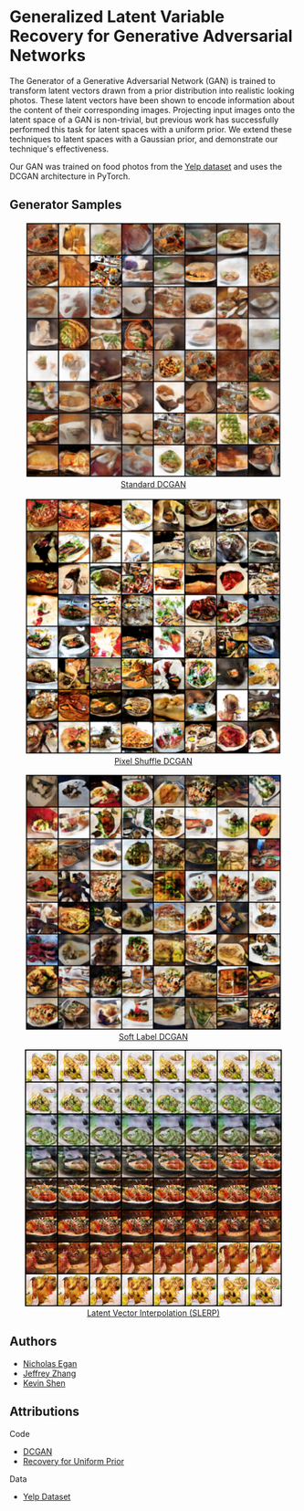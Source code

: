 # Generalized Latent Variable Recovery for Generative Adversarial Networks
The Generator of a Generative Adversarial Network (GAN) is trained to transform latent vectors drawn from a prior distribution into realistic looking photos.  These latent vectors have been shown to encode information about the content of their corresponding images.  Projecting input images onto the latent space of a GAN is non-trivial,  but  previous  work  has  successfully  performed  this  task  for  latent  spaces  with  a  uniform prior.  We extend these techniques to latent spaces  with a  Gaussian  prior,  and  demonstrate our technique's effectiveness.  

Our GAN was trained on food photos from the [Yelp dataset](https://www.yelp.com/dataset) and uses the DCGAN architecture in PyTorch.

## Generator Samples

<p align="center">
  <a href="samples/gan-long.png">
    <img src="samples/gan-long.png" width="450" /><br />
    Standard DCGAN
  </a>
</p>

<p align="center">
  <a href="samples/gan-ps.png">
    <img src="samples/gan-ps.png" width="450" /><br />
    Pixel Shuffle DCGAN
  </a>
</p>

<p align="center">
  <a href="samples/gan-soft.png">
    <img src="samples/gan-soft.png" width="450" /><br />
    Soft Label DCGAN
  </a>
</p>

<p align="center">
  <a href="samples/latent-walk.png">
    <img src="samples/latent-walk.png" width="450" /><br />
    Latent Vector Interpolation (SLERP)
  </a>
</p>

## Authors
- [Nicholas Egan](http://nicholasegan.me)
- [Jeffrey Zhang](https://github.com/jzhang12)
- [Kevin Shen](https://github.com/kevinshen11)

## Attributions
Code
- [DCGAN](https://github.com/pytorch/examples/tree/master/dcgan)
- [Recovery for Uniform Prior](https://github.com/yxlao/pytorch-reverse-gan)

Data
- [Yelp Dataset](https://www.yelp.com/dataset)
